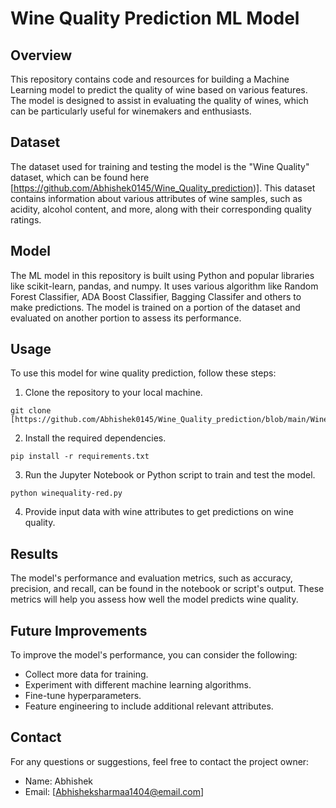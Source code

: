 # Wine Quality Prediction ML Model

## Overview

This repository contains code and resources for building a Machine Learning model to predict the quality of wine based on various features. The model is designed to assist in evaluating the quality of wines, which can be particularly useful for winemakers and enthusiasts.

## Dataset

The dataset used for training and testing the model is the "Wine Quality" dataset, which can be found here [https://github.com/Abhishek0145/Wine_Quality_prediction)]. This dataset contains information about various attributes of wine samples, such as acidity, alcohol content, and more, along with their corresponding quality ratings.

## Model

The ML model in this repository is built using Python and popular libraries like scikit-learn, pandas, and numpy. It uses various algorithm like Random Forest Classifier, ADA Boost Classifier, Bagging Classifer and others to make predictions. The model is trained on a portion of the dataset and evaluated on another portion to assess its performance.

## Usage

To use this model for wine quality prediction, follow these steps:

1. Clone the repository to your local machine.

```
git clone [https://github.com/Abhishek0145/Wine_Quality_prediction/blob/main/Wine%20Prediction%20Model%20using%20Linear%20Regression.ipynb]
```

2. Install the required dependencies.

```
pip install -r requirements.txt
```

3. Run the Jupyter Notebook or Python script to train and test the model.

```
python winequality-red.py
```

4. Provide input data with wine attributes to get predictions on wine quality.

## Results

The model's performance and evaluation metrics, such as accuracy, precision, and recall, can be found in the notebook or script's output. These metrics will help you assess how well the model predicts wine quality.

## Future Improvements

To improve the model's performance, you can consider the following:

- Collect more data for training.
- Experiment with different machine learning algorithms.
- Fine-tune hyperparameters.
- Feature engineering to include additional relevant attributes.

## Contact

For any questions or suggestions, feel free to contact the project owner:

- Name: Abhishek
- Email: [Abhisheksharmaa1404@email.com]

